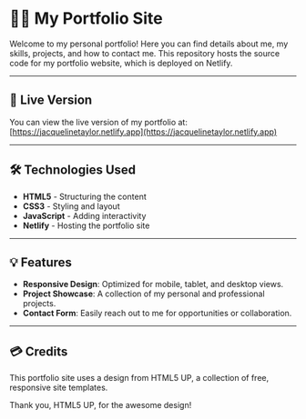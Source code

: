 # 👩‍💻 My Portfolio Site

Welcome to my personal portfolio! Here you can find details about me, my skills, projects, and how to contact me. This repository hosts the source code for my portfolio website, which is deployed on Netlify.

---

## 🚀 Live Version

You can view the live version of my portfolio at:
[https://jacquelinetaylor.netlify.app](https://jacquelinetaylor.netlify.app)

---

## 🛠️ Technologies Used

- **HTML5** - Structuring the content
- **CSS3** - Styling and layout
- **JavaScript** - Adding interactivity
- **Netlify** - Hosting the portfolio site

---

## 💡 Features

- **Responsive Design**: Optimized for mobile, tablet, and desktop views.
- **Project Showcase**: A collection of my personal and professional projects.
- **Contact Form**: Easily reach out to me for opportunities or collaboration.

---

## 💳 Credits
This portfolio site uses a design from HTML5 UP, a collection of free, responsive site templates.

Thank you, HTML5 UP, for the awesome design!
